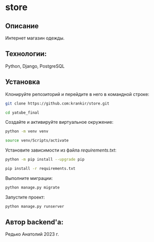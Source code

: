 # store

## Описание
Интернет магазин одежды.

## Технологии:

Python, Django, PostgreSQL

## Установка

Клонируйте репозиторий и перейдите в него в командной строке:
```sh
git clone https://github.com:krankir/store.git
```
```sh
cd yatube_final
```
Создайте и активируйте виртуальное окружение:
```sh
python -m venv venv
```
```sh
source venv/Scripts/activate
```
Установите зависимости из файла _requirements.txt_:
```sh
python -m pip install --upgrade pip
```
```sh
pip install -r requirements.txt
```
Выполните миграции:
```sh
python manage.py migrate
```
Запустите проект:
```sh
python manage.py runserver
```
## Автор backend'а:

Редько Анатолий 2023 г.